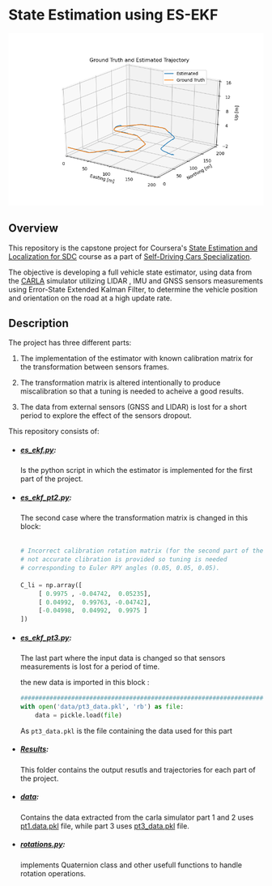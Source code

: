 # State Estimation using ES-EKF

![Demo](Results/IMU+GNSS+LIDAR.png)


## Overview

This repository is the capstone project for Coursera's [State Estimation and Localization for SDC](https://www.coursera.org/learn/state-estimation-localization-self-driving-cars?) course as a part of [Self-Driving Cars Specialization](https://www.coursera.org/specializationsself-driving-cars).

The objective is developing a full vehicle state estimator, using data from the [CARLA](https://carla.org/) simulator utilizing LIDAR , IMU and GNSS sensors measurements using Error-State Extended Kalman Filter, to determine the vehicle position and orientation on the road at a high update rate.



## Description

The project has three different parts:

1. The implementation of the estimator with known calibration matrix for the transformation between sensors frames.

2. The transformation matrix is altered intentionally to produce miscalibration so that a tuning is needed to acheive a good results.

3. The data from external sensors (GNSS and LIDAR) is lost for a short period to explore the effect of the sensors dropout.





This repository consists of:

* ##### [es_ekf.py](https://github.com/HossamKhalil-hub01/State-Estimation-using-ES-EKF/blob/master/es_ekf.py):

    Is the python script in which the estimator is implemented for the first part of the project.

* ##### [es_ekf_pt2.py](https://github.com/HossamKhalil-hub01/State-Estimation-using-ES-EKF/blob/master/es_ekf_pt2.py):

    The second case where the transformation matrix is changed in this block:

    ```python

    # Incorrect calibration rotation matrix (for the second part of the project)
    # not accurate clibration is provided so tuning is needed
    # corresponding to Euler RPY angles (0.05, 0.05, 0.05).

    C_li = np.array([
         [ 0.9975 , -0.04742,  0.05235],
         [ 0.04992,  0.99763, -0.04742],
         [-0.04998,  0.04992,  0.9975 ]
    ])

    ```

* ##### [es_ekf_pt3.py](https://github.com/HossamKhalil-hub01/State-Estimation-using-ES-EKF/blob/master/es_ekf_pt3.py):

    The last part where the input data is changed so that sensors measurements is lost for a period of time.

    the new data is imported in this block :

    ```python
    ################################################################################
    with open('data/pt3_data.pkl', 'rb') as file:
        data = pickle.load(file)
    ```
    As `pt3_data.pkl` is the file containing the data used for this part


* ##### [Results](https://github.com/HossamKhalil-hub01/State-Estimation-using-ES-EKF/tree/master/Results):

    This folder contains the output resutls and trajectories for each part of the project.


* ##### [data](https://github.com/HossamKhalil-hub01/State-Estimation-using-ES-EKF/tree/master/data):

    Contains the data extracted from the carla simulator part 1 and 2 uses [pt1.data.pkl](https://github.com/HossamKhalil-hub01/State-Estimation-using-ES-EKF/blob/master/data/pt1_data.pkl) file, while part 3 uses [pt3_data.pkl](https://github.com/HossamKhalil-hub01/State-Estimation-using-ES-EKF/blob/master/data/pt3_data.pkl) file.

* ##### [rotations.py](https://github.com/HossamKhalil-hub01/State-Estimation-using-ES-EKF/blob/master/rotations.py):

    implements Quaternion class and other usefull functions to handle rotation operations.
